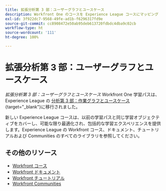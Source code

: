 ```yaml
---
title: 拡張分析第 3 部：ユーザーグラフとユースケース
description: Workfront One のコースを Experience League コースにマッピング
exl-id: 3f922dc7-9568-49fe-ad1b-f6296317fd9e
source-git-commit: cc8908472e50ab95deb613720fdbdc4dba9c02cb
workflow-type: ht
source-wordcount: '111'
ht-degree: 100%

---
```


# 拡張分析第 3 部：ユーザーグラフとユースケース

*拡張分析第 3 部：ユーザーグラフとユースケース* Workfront One 学習パスは、Experience League の [分析第 3 部：作業グラフとユースケース](https://experienceleague.adobe.com/?recommended=Workfront-U-1-2022.3.analytics){target="_blank"}に移行されました。

新しい Experience League コースは、以前の学習パスと同じ学習オブジェクティブをカバーし、可能な限り最適化され、包括的な学習エクスペリエンスを提供します。Experience League の Workfront コース、ドキュメント、チュートリアルおよび Communities のすべてのライブラリを参照してください。

## その他のリソース

* [Workfront コース](https://experienceleague.adobe.com/?lang=ja&amp;Solution=Workfront#courses)
* [Workfront ドキュメント](https://experienceleague.adobe.com/docs/workfront.html?lang=ja)
* [Workfront チュートリアル](https://experienceleague.adobe.com/docs/workfront-learn/tutorials-workfront/home.html?lang=ja)
* [Workfront Communities](https://experienceleaguecommunities.adobe.com/t5/workfront/ct-p/workfront?profile.language=ja)
